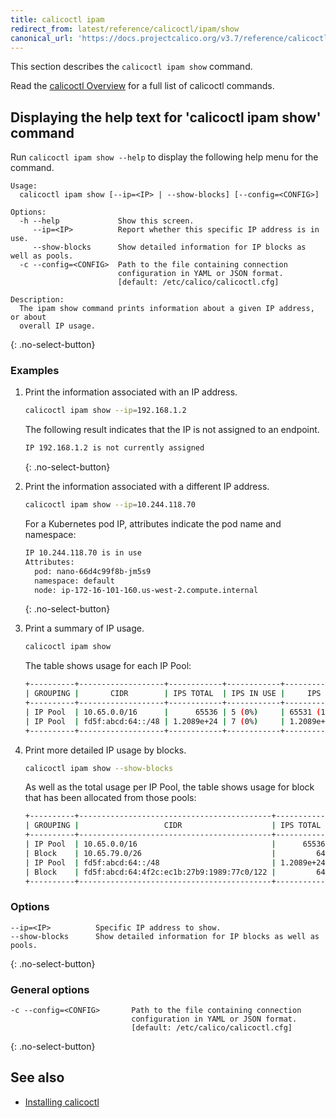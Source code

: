 ```yaml
---
title: calicoctl ipam
redirect_from: latest/reference/calicoctl/ipam/show
canonical_url: 'https://docs.projectcalico.org/v3.7/reference/calicoctl/commands/ipam/show'
---
```


This section describes the `calicoctl ipam show` command.

Read the [calicoctl Overview]({{site.baseurl}}/{{page.version}}/reference/calicoctl/) for a full list of calicoctl commands.

## Displaying the help text for 'calicoctl ipam show' command

Run `calicoctl ipam show --help` to display the following help menu for the
command.

```
Usage:
  calicoctl ipam show [--ip=<IP> | --show-blocks] [--config=<CONFIG>]

Options:
  -h --help             Show this screen.
     --ip=<IP>          Report whether this specific IP address is in use.
     --show-blocks      Show detailed information for IP blocks as well as pools.
  -c --config=<CONFIG>  Path to the file containing connection
                        configuration in YAML or JSON format.
                        [default: /etc/calico/calicoctl.cfg]

Description:
  The ipam show command prints information about a given IP address, or about
  overall IP usage.
```
{: .no-select-button}

### Examples

1. Print the information associated with an IP address.

   ```bash
   calicoctl ipam show --ip=192.168.1.2
   ```

   The following result indicates that the IP is not assigned to an endpoint.

   ```bash
   IP 192.168.1.2 is not currently assigned
   ```
   {: .no-select-button}

1. Print the information associated with a different IP address.

   ```bash
   calicoctl ipam show --ip=10.244.118.70
   ```

   For a Kubernetes pod IP, attributes indicate the pod name and namespace:

   ```bash
   IP 10.244.118.70 is in use
   Attributes:
     pod: nano-66d4c99f8b-jm5s9
     namespace: default
     node: ip-172-16-101-160.us-west-2.compute.internal
   ```
   {: .no-select-button}

1. Print a summary of IP usage.

   ```bash
   calicoctl ipam show
   ```

   The table shows usage for each IP Pool:

   ```bash
   +----------+-------------------+------------+------------+-------------------+
   | GROUPING |       CIDR        | IPS TOTAL  | IPS IN USE |     IPS FREE      |
   +----------+-------------------+------------+------------+-------------------+
   | IP Pool  | 10.65.0.0/16      |      65536 | 5 (0%)     | 65531 (100%)      |
   | IP Pool  | fd5f:abcd:64::/48 | 1.2089e+24 | 7 (0%)     | 1.2089e+24 (100%) |
   +----------+-------------------+------------+------------+-------------------+
   ```

1. Print more detailed IP usage by blocks.

   ```bash
   calicoctl ipam show --show-blocks
   ```

   As well as the total usage per IP Pool, the table shows usage for block that has been allocated from those pools:

   ```bash
   +----------+-------------------------------------------+------------+------------+-------------------+
   | GROUPING |                   CIDR                    | IPS TOTAL  | IPS IN USE |     IPS FREE      |
   +----------+-------------------------------------------+------------+------------+-------------------+
   | IP Pool  | 10.65.0.0/16                              |      65536 | 5 (0%)     | 65531 (100%)      |
   | Block    | 10.65.79.0/26                             |         64 | 5 (8%)     | 59 (92%)          |
   | IP Pool  | fd5f:abcd:64::/48                         | 1.2089e+24 | 7 (0%)     | 1.2089e+24 (100%) |
   | Block    | fd5f:abcd:64:4f2c:ec1b:27b9:1989:77c0/122 |         64 | 7 (11%)    | 57 (89%)          |
   +----------+-------------------------------------------+------------+------------+-------------------+
   ```

### Options

```
--ip=<IP>          Specific IP address to show.
--show-blocks      Show detailed information for IP blocks as well as pools.
```
{: .no-select-button}

### General options

```
-c --config=<CONFIG>       Path to the file containing connection
                           configuration in YAML or JSON format.
                           [default: /etc/calico/calicoctl.cfg]
```
{: .no-select-button}

## See also

-  [Installing calicoctl]({{site.baseurl}}/{{page.version}}/getting-started/calicoctl/install)
